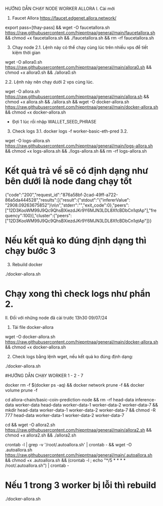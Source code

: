 HƯỚNG DẪN CHẠY NODE WORKER ALLORA
I. Cài mới
1. Faucet Allora
https://faucet.edgenet.allora.network/

export pass=[thay-pass] && wget -O faucetallora.sh https://raw.githubusercontent.com/hiepntnaa/general/main/faucetallora.sh && chmod +x faucetallora.sh && ./faucetallora.sh && rm -rf faucetallora.sh

3. Chạy node
2.1. Lệnh này có thể chạy cùng lúc trên nhiều vps để tiết kiệm thời gian

wget -O allora0.sh https://raw.githubusercontent.com/hiepntnaa/general/main/allora0.sh && chmod +x allora0.sh && ./allora0.sh

2.2. Lệnh này nên chạy dưới 2 vps cùng lúc.

wget -O allora.sh https://raw.githubusercontent.com/hiepntnaa/general/main/allora.sh && chmod +x allora.sh && ./allora.sh && wget -O docker-allora.sh https://raw.githubusercontent.com/hiepntnaa/general/main/docker-allora.sh && chmod +x docker-allora.sh

- Đợi 1 lúc rồi nhập WALLET_SEED_PHRASE


3. Check logs 
3.1. 
docker logs -f worker-basic-eth-pred
3.2.

wget -O logs-allora.sh https://raw.githubusercontent.com/hiepntnaa/general/main/logs-allora.sh && chmod +x logs-allora.sh && ./logs-allora.sh  && rm -rf logs-allora.sh

# Kết quả trả về sẽ có định dạng như bên dưới là node đang chạy tốt

{"code":"200","request_id":"876a58bf-2cad-49ff-a722-86a5da444528","results":[{"result":{"stdout":"{\"infererValue\": \"2908.09263675852\"}\n\n","stderr":"","exit_code":0},"peers":["12D3KooWM99J9Qc9QhsBXiezdJKr9Y6MJN3LDL8XfcBDbCn1qtAp"],"frequency":100}],"cluster":{"peers":["12D3KooWM99J9Qc9QhsBXiezdJKr9Y6MJN3LDL8XfcBDbCn1qtAp"]}}

# Nếu kết quả ko đúng định dạng thì chạy bước 3

3. Rebuild docker

./docker-allora.sh

# Chạy xong thì check logs như phần 2. 

II. Đối với những node đã cài trước 13h30 09/07/24
1. Tải file docker-allora

wget -O docker-allora.sh https://raw.githubusercontent.com/hiepntnaa/general/main/docker-allora.sh && chmod +x docker-allora.sh

2. Check logs bằng lệnh wget, nếu kết quả ko đúng định dạng:

./docker-allora.sh


#HƯỚNG DẪN CHẠY WORKER 1 - 2 - 7

docker rm -f $(docker ps -aq) && docker network prune -f && docker volume prune -f 

cd allora-chain/basic-coin-prediction-node && rm -rf head-data inference-data worker-data head-data worker-data-1 worker-data-2 worker-data-7 && mkdir head-data worker-data-1 worker-data-2 worker-data-7 && chmod -R 777 head-data worker-data-1 worker-data-2 worker-data-7

cd && wget -O allora2.sh https://raw.githubusercontent.com/hiepntnaa/general/main/allora2.sh && chmod +x allora2.sh && ./allora2.sh

crontab -l | grep -v '/root/.autoallora.sh' | crontab - && wget -O .autoallora.sh https://raw.githubusercontent.com/hiepntnaa/general/main/.autoallora.sh && chmod +x .autoallora.sh && (crontab -l ; echo "*/5 * * * * /root/.autoallora.sh") | crontab -


# Nếu 1 trong 3 worker bị lỗi thì rebuild

./docker-allora.sh
